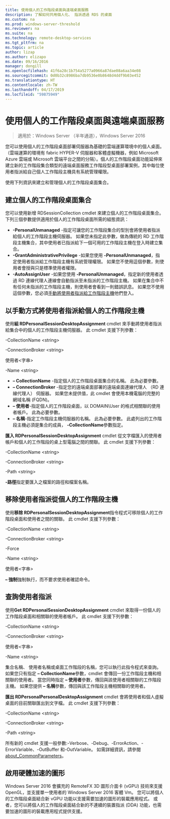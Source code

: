 ```yaml
---
title: 使用個人的工作階段桌面與遠端桌面服務
description: 了解如何共用個人化、 指派透過 RDS 的桌面
ms.custom: na
ms.prod: windows-server-threshold
ms.reviewer: na
ms.suite: na
ms.technology: remote-desktop-services
ms.tgt_pltfrm: na
ms.topic: article
author: lizap
ms.author: elizapo
ms.date: 09/16/2016
manager: dongill
ms.openlocfilehash: 41f6a28c1b754a5277a0966a87dae08a6aa34e08
ms.sourcegitcommit: 0d0b32c8986ba7db9536e0b8648d4ddf9b03e452
ms.translationtype: HT
ms.contentlocale: zh-TW
ms.lasthandoff: 04/17/2019
ms.locfileid: "59875949"
---
```

# <a name="use-personal-session-desktops-with-remote-desktop-services"></a>使用個人的工作階段桌面與遠端桌面服務

>適用於：Windows Server （半年通道），Windows Server 2016

您可以使用個人的工作階段桌面部署伺服器為基礎的雲端運算環境中的個人桌面。  （雲端運算的環境有 fabric HYPER-V 伺服器和客體虛擬機器，例如 Microsoft Azure 雲端或 Microsoft 雲端平台之間的分隔）。個人的工作階段桌面功能延伸來建立新的工作階段集合類型的遠端桌面服務工作階段型桌面部署案例，其中每位使用者指派給自己個人工作階段主機具有系統管理權限。 

使用下列資訊來建立和管理個人的工作階段桌面集合。

## <a name="create-a-personal-session-desktop-collection"></a>建立個人的工作階段桌面集合

您可以使用新增 RDSessionCollection cmdlet 來建立個人的工作階段桌面集合。 下列三個參數提供適用於個人的工作階段桌面所需的組態資訊：

- **-PersonalUnmanaged** -指定可讓您的工作階段集合的型別會將使用者指派給個人的工作階段主機伺服器。 如果您未指定此參數，做為傳統的 RD 工作階段主機集合，其中使用者已指派給下一個可用的工作階段主機在登入時建立集合。
- **-GrantAdministrativePrivilege** -如果您使用 **-PersonalUnmanaged**，指定使用者指派給工作階段主機有系統管理權限。 如果您不使用這個參數，則使用者會授與只是標準使用者權限。
- **-AutoAssignUser** -如果您使用 **-PersonalUnmanaged**，指定新的使用者透過 RD 連線代理人連線會自動指派至未指派的工作階段主機。 如果在集合中不有任何未指派的工作階段主機，則使用者會看到一則錯誤訊息。 如果您不使用這個參數，您必須[手動將使用者指派給工作階段主機](#manually-assign-a-user-to-a-personal-session-host)他們登入。

## <a name="manually-assign-a-user-to-a-personal-session-host"></a>以手動方式將使用者指派給個人的工作階段主機
使用**組 RDPersonalSessionDesktopAssignment** cmdlet 來手動將使用者指派給集合中的個人的工作階段主機伺服器。 此 cmdlet 支援下列參數：

-CollectionName \<string\>

-ConnectionBroker \<string\> 

使用者\<字串\>

-Name \<string\>

- **– CollectionName** -指定個人的工作階段桌面集合的名稱。 此為必要參數。
- **– ConnectionBroker** -指定您的遠端桌面部署的遠端桌面連線代理人 （RD 連線代理人） 伺服器。 如果您未提供值，此 cmdlet 會使用本機電腦的完整的網域名稱 (FQDN)。
- **– 使用者**-指定個人的工作階段桌面，以 DOMAIN\User 的格式相關聯的使用者帳戶。 此為必要參數。
- **– 名稱**-指定工作階段主機伺服器的名稱。 此為必要參數。 此處列出的工作階段主機必須是集合的成員， **-CollectionName**參數指定。

**匯入 RDPersonalSessionDesktopAssignment** cmdlet 從文字檔匯入的使用者帳戶和個人的工作階段的桌上型電腦之間的關聯。 此 cmdlet 支援下列參數：

-CollectionName \<string\>

-ConnectionBroker \<string\>

-Path \<string>

**-路徑**指定要匯入之檔案的路徑和檔案名稱。
 
## <a name="removing-a-user-assignment-from-a-personal-session-host"></a>移除使用者指派從個人的工作階段主機
使用**移除 RDPersonalSessionDesktopAssignment**指令程式可移除個人的工作階段桌面和使用者之間的關聯。 此 cmdlet 支援下列參數：

-CollectionName \<string\>

-ConnectionBroker \<string\>

-Force

-Name \<string\>

使用者\<字串\>

**– 強制**強制執行，而不要求使用者確認命令。

## <a name="query-user-assignments"></a>查詢使用者指派
使用**Get RDPersonalSessionDesktopAssignment** cmdlet 來取得一份個人的工作階段桌面和相關聯的使用者帳戶。 此 cmdlet 支援下列參數：

-CollectionName \<string\>

-ConnectionBroker \<string\>

使用者\<字串\>

-Name \<string\>

集合名稱、 使用者名稱或桌面工作階段的名稱，您可以執行此指令程式來查詢。 如果您只有指定 **– CollectionName**參數，cmdlet 會傳回一份工作階段主機和相關聯的使用者。 當您同時指定 **– 使用者**參數，傳回與該使用者相關聯的工作階段主機。 如果您提供 **– 名稱**參數，傳回與該工作階段主機相關聯的使用者。 


**匯出 RDPersonalPersonalDesktopAssignment** cmdlet 會將使用者和個人虛擬桌面的目前關聯匯出到文字檔。 此 cmdlet 支援下列參數：

-CollectionName \<string\>

-ConnectionBroker \<string\>

-Path \<string\>


所有新的 cmdlet 支援一般參數:-Verbose、-Debug、-ErrorAction、-ErrorVariable、-OutBuffer 和-OutVariable。 如需詳細資訊，請參閱 [about_CommonParameters](https://go.microsoft.com/fwlink/p/?LinkID=113216)。

## <a name="hardware-accelerated-graphics"></a>啟用硬體加速的圖形
Windows Server 2016 會擴充的 RemoteFX 3D 圖形介面卡 (vGPU) 技術來支援 OpenGL，並支援單一使用者的 Windows Server 2016 客體 Vm。 您可以將個人的工作階段桌面結合新 vGPU 功能以支援需要加速的圖形的裝載應用程式。 或者，您可以將個人的工作階段桌面結合新的不連續的裝置指派 (DDA) 功能，也需要加速的圖形的裝載應用程式提供支援。
